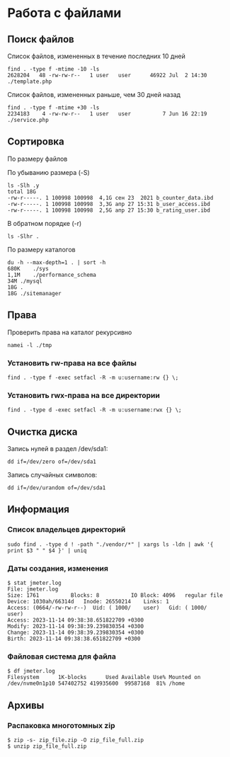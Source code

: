 # Работа с файлами

## Поиск файлов

Список файлов, измененных в течение последних 10 дней
```shell
find . -type f -mtime -10 -ls
2628204   48 -rw-rw-r--   1 user   user      46922 Jul  2 14:30 ./template.php
```

Список файлов, измененных раньше, чем 30 дней назад
```shell
find . -type f -mtime +30 -ls
2234183    4 -rw-rw-r--   1 user   user          7 Jun 16 22:19 ./service.php
```

## Сортировка

По размеру файлов

По убыванию размера (-S)

```
ls -Slh .y
total 18G
-rw-r-----. 1 100998 100998  4,1G сен 23  2021 b_counter_data.ibd
-rw-r-----. 1 100998 100998  3,3G апр 27 15:31 b_user_access.ibd
-rw-r-----. 1 100998 100998  2,5G апр 27 15:30 b_rating_user.ibd
```

В обратном порядке (-r)

```
ls -Slhr .
```

По размеру каталогов

```shell
du -h --max-depth=1 . | sort -h
680K	./sys
1,1M	./performance_schema
34M	./mysql
18G	.
18G	./sitemanager
```

## Права

Проверить права на каталог рекурсивно

```shell
namei -l ./tmp
```

### Установить rw-права на все файлы

```shell
find . -type f -exec setfacl -R -m u:username:rw {} \;
```

### Установить rwx-права на все директории

```shell
find . -type d -exec setfacl -R -m u:username:rwx {} \;
```

## Очистка диска

Запись нулей в раздел /dev/sda1:

```shell
dd if=/dev/zero of=/dev/sda1
```

Запись случайных символов:

```shell
dd if=/dev/urandom of=/dev/sda1
```

## Информация

### Список владельцев директорий

```
sudo find . -type d ! -path "./vendor/*" | xargs ls -ldn | awk '{ print $3 " " $4 }' | uniq
```

### Даты создания, изменения

```
$ stat jmeter.log
File: jmeter.log
Size: 1761      	Blocks: 8          IO Block: 4096   regular file
Device: 1030ah/66314d	Inode: 26550214    Links: 1
Access: (0664/-rw-rw-r--)  Uid: ( 1000/    user)   Gid: ( 1000/    user)
Access: 2023-11-14 09:38:38.651822709 +0300
Modify: 2023-11-14 09:38:39.239830354 +0300
Change: 2023-11-14 09:38:39.239830354 +0300
Birth: 2023-11-14 09:38:38.651822709 +0300
```

### Файловая система для файла

```
$ df jmeter.log
Filesystem      1K-blocks      Used Available Use% Mounted on
/dev/nvme0n1p10 547402752 419935600  99587168  81% /home
```

## Архивы

### Распаковка многотомных zip

```shell
$ zip -s- zip_file.zip -O zip_file_full.zip
$ unzip zip_file_full.zip
```

